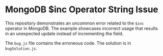 # MongoDB $inc Operator String Issue

This repository demonstrates an uncommon error related to the `$inc` operator in MongoDB.  The example showcases incorrect usage that results in an unexpected update instead of incrementing the field.

The `bug.js` file contains the erroneous code.  The solution is in `bugSolution.js`.